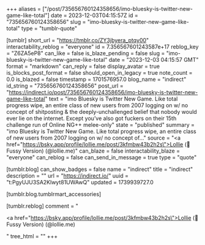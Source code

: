 +++
aliases = ["/post/735656760124358656/imo-bluesky-is-twitter-new-game-like-total"]
date = 2023-12-03T04:15:57Z
id = "735656760124358656"
slug = "imo-bluesky-is-twitter-new-game-like-total"
type = "tumblr-quote"

[tumblr]
short_url = "https://tmblr.co/ZY3jbyera_ptqy00"
interactability_reblog = "everyone"
id = 7.356567601243587e+17
reblog_key = "Z6ZA5eP8"
can_like = false
is_blaze_pending = false
slug = "imo-bluesky-is-twitter-new-game-like-total"
date = "2023-12-03 04:15:57 GMT"
format = "markdown"
can_reply = false
display_avatar = true
is_blocks_post_format = false
should_open_in_legacy = true
note_count = 0.0
is_blazed = false
timestamp = 1701576957.0
blog_name = "indirect"
id_string = "735656760124358656"
post_url = "https://indirect.io/post/735656760124358656/imo-bluesky-is-twitter-new-game-like-total"
text = "imo Bluesky is Twitter New Game. Like total progress wipe, an entire class of new users from 2007 logging on w/ no concept of shitposting &amp; the deeply-unchallenged belief that nobody would ever lie on the internet. Except you&rsquo;ve also got fuckers on their 15th challenge run of Online NG++ melee-only"
state = "published"
summary = "imo Bluesky is Twitter New Game. Like total progress wipe, an entire class of new users from 2007 logging on w/ no concept of..."
source = "<a href=\"https://bsky.app/profile/lollie.me/post/3kfmbw43b2h2s\">Lollie (🦊 Fussy Version) (@lollie.me)</a>"
can_blaze = false
interactability_blaze = "everyone"
can_reblog = false
can_send_in_message = true
type = "quote"

[tumblr.blog]
can_show_badges = false
name = "indirect"
title = "indirect"
description = ""
url = "https://indirect.io/"
uuid = "t:PgyUJU3SA2Klwyt81UWAwQ"
updated = 1739939727.0

[tumblr.blog.tumblrmart_accessories]

[tumblr.reblog]
comment = "<p><a href=\"https://bsky.app/profile/lollie.me/post/3kfmbw43b2h2s\">Lollie (🦊 Fussy Version) (@lollie.me)</a></p>"
tree_html = ""
+++
